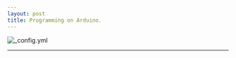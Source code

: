 ```yaml
---
layout: post
title: Programming on Arduino.
---
```


![_config.yml](https://www.arduino.cc/en/uploads/Main/Arduino_at_Heart-01.svg)

___

